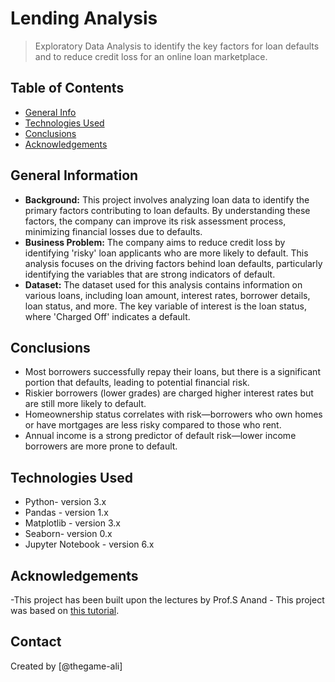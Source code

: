 # Lending Analysis 
> Exploratory Data Analysis to identify the key factors for loan defaults and to reduce credit loss for an online loan marketplace.


## Table of Contents
* [General Info](#general-information)
* [Technologies Used](#technologies-used)
* [Conclusions](#conclusions)
* [Acknowledgements](#acknowledgements)


## General Information
- **Background:** This project involves analyzing loan data to identify the primary factors contributing to loan defaults. By understanding these factors, the company can improve its risk assessment process, minimizing financial losses due to defaults.
- **Business Problem:** The company aims to reduce credit loss by identifying 'risky' loan applicants who are more likely to default. This analysis focuses on the driving factors behind loan defaults, particularly identifying the variables that are strong indicators of default.
- **Dataset:** The dataset used for this analysis contains information on various loans, including loan amount, interest rates, borrower details, loan status, and more. The key variable of interest is the loan status, where 'Charged Off' indicates a default.


## Conclusions 
- Most borrowers successfully repay their loans, but there is a significant portion that defaults, leading to potential financial risk. 
- Riskier borrowers (lower grades) are charged higher interest rates but are still more likely to default.
- Homeownership status correlates with risk—borrowers who own homes or have mortgages are less risky compared to those who rent. 
- Annual income is a strong predictor of default risk—lower income borrowers are more prone to default. 

## Technologies Used
- Python- version 3.x
- Pandas - version 1.x
- Matplotlib - version 3.x
- Seaborn- version 0.x
- Jupyter Notebook - version 6.x


## Acknowledgements 
-This project has been built upon the lectures by Prof.S Anand - This project was based on [this tutorial](https://learn.upgrad.com/course/5803/segment/52472/311891/945614/4718780).

## Contact
Created by [@thegame-ali]


<!-- ## License -->
<!-- This project is not open source and available under Upgrad -->
